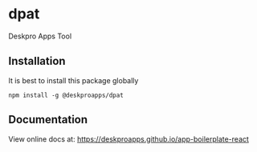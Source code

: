 # dpat
Deskpro Apps Tool

## Installation

It is best to install this package globally
    
    npm install -g @deskproapps/dpat

## Documentation

View online docs at: https://deskproapps.github.io/app-boilerplate-react
